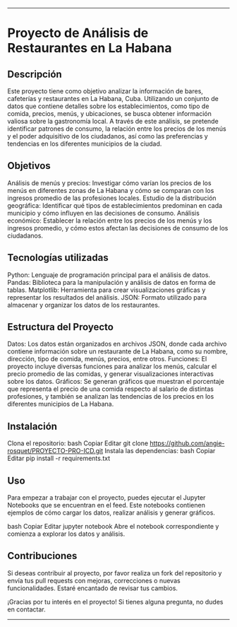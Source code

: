 ***
# Proyecto de Análisis de Restaurantes en La Habana
## Descripción
Este proyecto tiene como objetivo analizar la información de bares, cafeterías y restaurantes en La Habana, Cuba. Utilizando un conjunto de datos que contiene detalles sobre los establecimientos, como tipo de comida, precios, menús, y ubicaciones, se busca obtener información valiosa sobre la gastronomía local. A través de este análisis, se pretende identificar patrones de consumo, la relación entre los precios de los menús y el poder adquisitivo de los ciudadanos, así como las preferencias y tendencias en los diferentes municipios de la ciudad.

## Objetivos
Análisis de menús y precios: Investigar cómo varían los precios de los menús en diferentes zonas de La Habana y cómo se comparan con los ingresos promedio de las profesiones locales.
Estudio de la distribución geográfica: Identificar qué tipos de establecimientos predominan en cada municipio y cómo influyen en las decisiones de consumo.
Análisis económico: Establecer la relación entre los precios de los menús y los ingresos promedio, y cómo estos afectan las decisiones de consumo de los ciudadanos.
## Tecnologías utilizadas
Python: Lenguaje de programación principal para el análisis de datos.
Pandas: Biblioteca para la manipulación y análisis de datos en forma de tablas.
Matplotlib: Herramienta para crear visualizaciones gráficas y representar los resultados del análisis.
JSON: Formato utilizado para almacenar y organizar los datos de los restaurantes.
## Estructura del Proyecto
Datos: Los datos están organizados en archivos JSON, donde cada archivo contiene información sobre un restaurante de La Habana, como su nombre, dirección, tipo de comida, menús, precios, entre otros.
Funciones: El proyecto incluye diversas funciones para analizar los menús, calcular el precio promedio de las comidas, y generar visualizaciones interactivas sobre los datos.
Gráficos: Se generan gráficos que muestran el porcentaje que representa el precio de una comida respecto al salario de distintas profesiones, y también se analizan las tendencias de los precios en los diferentes municipios de La Habana.
## Instalación
Clona el repositorio:
bash
Copiar
Editar
git clone https://github.com/angie-rosquet/PROYECTO-PRO-ICD.git
Instala las dependencias:
bash
Copiar
Editar
pip install -r requirements.txt
## Uso
Para empezar a trabajar con el proyecto, puedes ejecutar el Jupyter Notebooks que se encuentran en el feed. Este notebooks contienen ejemplos de cómo cargar los datos, realizar análisis y generar gráficos.

bash
Copiar
Editar
jupyter notebook
Abre el notebook correspondiente y comienza a explorar los datos y análisis.

## Contribuciones
Si deseas contribuir al proyecto, por favor realiza un fork del repositorio y envía tus pull requests con mejoras, correcciones o nuevas funcionalidades. Estaré encantado de revisar tus cambios.

¡Gracias por tu interés en el proyecto! Si tienes alguna pregunta, no dudes en contactar.
***

